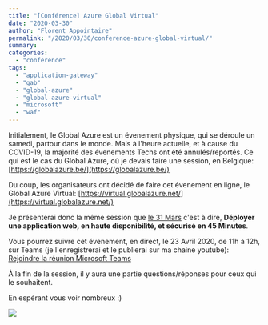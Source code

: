 ```yaml
---
title: "[Conférence] Azure Global Virtual"
date: "2020-03-30"
author: "Florent Appointaire"
permalink: "/2020/03/30/conference-azure-global-virtual/"
summary: 
categories: 
  - "conference"
tags: 
  - "application-gateway"
  - "gab"
  - "global-azure"
  - "global-azure-virtual"
  - "microsoft"
  - "waf"
---
```

Initialement, le Global Azure est un évenement physique, qui se déroule un samedi, partour dans le monde. Mais à l'heure actuelle, et à cause du COVID-19, la majorité des évenements Techs ont été annulés/reportés. Ce qui est le cas du Global Azure, où je devais faire une session, en Belgique: [https://globalazure.be/](https://globalazure.be/)

Du coup, les organisateurs ont décidé de faire cet évenement en ligne, le Global Azure Virtual: [https://virtual.globalazure.net/](https://virtual.globalazure.net/)

Je présenterai donc la même session que [le 31 Mars](https://cloudyjourney.fr/2020/03/27/virtual-azure-community-day/) c'est à dire, **Déployer une application web, en haute disponibilité, et sécurisé en 45 Minutes**.

Vous pourrez suivre cet évenement, en direct, le 23 Avril 2020, de 11h à 12h, sur Teams (je l'enregistrerai et le publierai sur ma chaine youtube): [Rejoindre la réunion Microsoft Teams](https://teams.microsoft.com/l/meetup-join/19%3ameeting_NzA2NzU4NjItYzJkYy00MzFkLWEzMGQtOTcxZjJkYjlhOWI5%40thread.v2/0?context=%7b%22Tid%22%3a%22eeaf349e-fb1e-4ee9-bd70-0556e75ee697%22%2c%22Oid%22%3a%22d9b355cf-679b-48ae-994d-055c11c93044%22%7d)

À la fin de la session, il y aura une partie questions/réponses pour ceux qui le souhaitent.

En espérant vous voir nombreux :)

![](https://i0.wp.com/cloudyjourney.fr/wp-content/uploads/2020/03/gav_logo.png?fit=762%2C587&ssl=1)